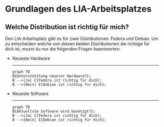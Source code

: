 # Grundlagen des LIA-Arbeitsplatzes

## Welche Distribution ist richtig für mich?
Den LIA-Arbeitsplatz gibt es für zwei Distributionen: Fedora und Debian.  Um zu entscheiden welche von diesen beiden Distributionen die richtige für dich ist, musst du nur die folgenden Fragen beantworten:

<div class="grid cards" markdown>

- Neueste Hardware

    ---
    ```mermaid
    graph TB
    B{Unterstütztung neuerer Hardware?};
    B -->|Ja| C[Fedora ist richtig für dich];
    B -->|Nein| E[Debian ist richtig für dich];
    ```

- Neueste Software

    ---
    ```mermaid
    graph TB
    B{Aktuellste Software wird benötigt?};
    B -->|Ja| C[Fedora ist richtig für dich];
    B -->|Nein| E[Debian ist richtig für dich];
    ```

</div>

